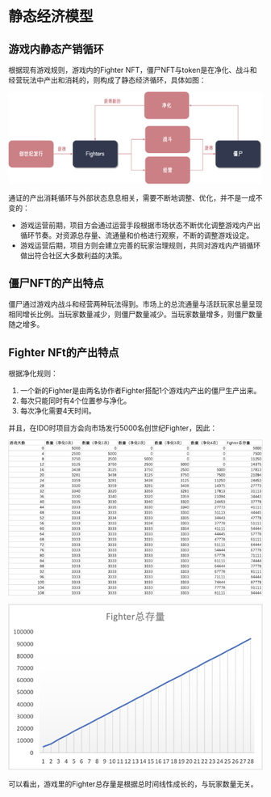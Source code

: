 # 静态经济模型

## 游戏内静态产销循环

根据现有游戏规则，游戏内的Fighter NFT，僵尸NFT与token是在净化、战斗和经营玩法中产出和消耗的，则构成了静态经济循环，具体如图：

![](../.gitbook/assets/image%20%286%29.png)

通证的产出消耗循环与外部状态息息相关，需要不断地调整、优化，并不是一成不变的：

* 游戏运营前期，项目方会通过运营手段根据市场状态不断优化调整游戏内产出循环节奏。对资源总存量、流通量和价格进行观察，不断的调整游戏设定。
* 游戏运营后期，项目方则会建立完善的玩家治理规则，共同对游戏内产销循环做出符合社区大多数利益的决策。

## 僵尸NFT的产出特点

僵尸通过游戏内战斗和经营两种玩法得到。市场上的总流通量与活跃玩家总量呈现相同增长比例。当玩家数量减少，则僵尸数量减少。当玩家数量增多，则僵尸数量随之增多。

## Fighter NFt的产出特点

根据净化规则：

1. 一个新的Fighter是由两名协作者Fighter搭配1个游戏内产出的僵尸生产出来。
2. 每次只能同时有4个位置参与净化。
3. 每次净化需要4天时间。

并且，在IDO时项目方会向市场发行5000名创世纪Fighter，因此：

![](../.gitbook/assets/image%20%284%29.png)

![](../.gitbook/assets/image%20%288%29.png)

可以看出，游戏里的Fighter总存量是根据总时间线性成长的，与玩家数量无关。



